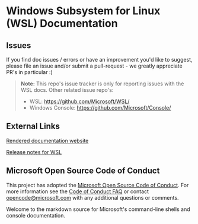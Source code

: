 # Windows Subsystem for Linux (WSL) Documentation

## Issues
If you find doc issues / errors or have an improvement you'd like to suggest, please file an issue and/or submit a pull-request - we greatly appreciate PR's in particular :)

> **Note:** This repo's issue tracker is only for reporting issues with the WSL docs.
> Other related issue repo's:
> * WSL: https://github.com/Microsoft/WSL/
> * Windows Console: https://github.com/Microsoft/Console/

## External Links

[Rendered documentation website](https://docs.microsoft.com/windows/wsl/) 

[Release notes for WSL](https://docs.microsoft.com/en-us/windows/wsl/release-notes)

## Microsoft Open Source Code of Conduct

This project has adopted the [Microsoft Open Source Code of Conduct](https://opensource.microsoft.com/codeofconduct/).
For more information see the [Code of Conduct FAQ](https://opensource.microsoft.com/codeofconduct/faq/) or contact [opencode@microsoft.com](mailto:opencode@microsoft.com) with any additional questions or comments.

Welcome to the markdown source for Microsoft's command-line shells and console documentation.
